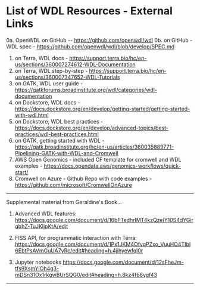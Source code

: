 # List of WDL Resources - External Links


0a. OpenWDL on GitHub -- https://github.com/openwdl/wdl
0b. on GitHub - WDL spec - https://github.com/openwdl/wdl/blob/develop/SPEC.md
1. on Terra, WDL docs - https://support.terra.bio/hc/en-us/sections/360007274612-WDL-Documentation
2. on Terra, WDL step-by-step - https://support.terra.bio/hc/en-us/sections/360007347652-WDL-Tutorials
3. on GATK, WDL user guide - https://gatkforums.broadinstitute.org/wdl/categories/wdl-documentation
4. on Dockstore, WDL docs - https://docs.dockstore.org/en/develop/getting-started/getting-started-with-wdl.html
5. on Dockstore, WDL best practices - https://docs.dockstore.org/en/develop/advanced-topics/best-practices/wdl-best-practices.html
6. on GATK, getting started with WDL - https://gatk.broadinstitute.org/hc/en-us/articles/360035889771-Pipelining-GATK-with-WDL-and-Cromwell
7. AWS Open Genomics - included CF template for cromwell and WDL examples - https://docs.opendata.aws/genomics-workflows/quick-start/
8. Cromwell on Azure - Github Repo with code examples - https://github.com/microsoft/CromwellOnAzure

---

Supplemental material from Geraldine's Book...
 
1. Advanced WDL features:
https://docs.google.com/document/d/16bFTedhrlMT4kzQzeiY10S4dYGirqbhZ-TuJKljpKtA/edit
 
2. FISS API, for programmatic interaction with Terra:
https://docs.google.com/document/d/1Px1JKM4OfvqPZxo_VuuHO4TIbI6EbtPsAVmGuUA7yRc/edit#heading=h.4jihyewfql0r
 
3. Jupyter notebooks
https://docs.google.com/document/d/12sFheJm-tfs9XsmYIOh4g3-mDSn31Ox1rkgwBUrSQG0/edit#heading=h.8kz4fb8ygf43

---





